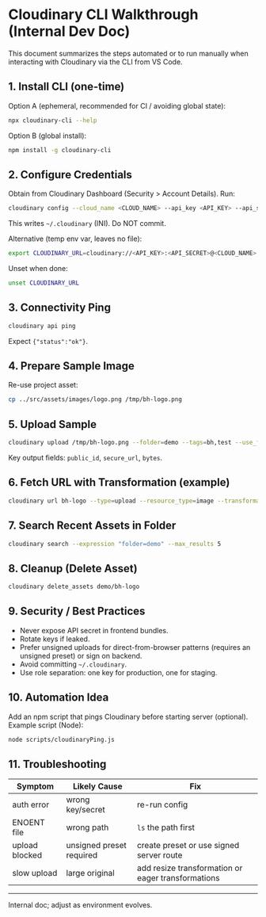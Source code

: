 # Cloudinary CLI Walkthrough (Internal Dev Doc)

This document summarizes the steps automated or to run manually when interacting with Cloudinary via the CLI from VS Code.

## 1. Install CLI (one-time)

Option A (ephemeral, recommended for CI / avoiding global state):

```bash
npx cloudinary-cli --help
```

Option B (global install):

```bash
npm install -g cloudinary-cli
```

## 2. Configure Credentials
Obtain from Cloudinary Dashboard (Security > Account Details).
Run:

```bash
cloudinary config --cloud_name <CLOUD_NAME> --api_key <API_KEY> --api_secret <API_SECRET>
```
This writes `~/.cloudinary` (INI). Do NOT commit.

Alternative (temp env var, leaves no file):

```bash
export CLOUDINARY_URL=cloudinary://<API_KEY>:<API_SECRET>@<CLOUD_NAME>
```

Unset when done:

```bash
unset CLOUDINARY_URL
```

## 3. Connectivity Ping
```bash
cloudinary api ping
```
Expect `{"status":"ok"}`.

## 4. Prepare Sample Image
Re-use project asset:
```bash
cp ../src/assets/images/logo.png /tmp/bh-logo.png
```

## 5. Upload Sample
```bash
cloudinary upload /tmp/bh-logo.png --folder=demo --tags=bh,test --use_filename=true --unique_filename=false
```
Key output fields: `public_id`, `secure_url`, `bytes`.

## 6. Fetch URL with Transformation (example)
```bash
cloudinary url bh-logo --type=upload --resource_type=image --transformation "w_400,c_fill"
```

## 7. Search Recent Assets in Folder
```bash
cloudinary search --expression "folder=demo" --max_results 5
```

## 8. Cleanup (Delete Asset)
```bash
cloudinary delete_assets demo/bh-logo
```

## 9. Security / Best Practices

- Never expose API secret in frontend bundles.
- Rotate keys if leaked.
- Prefer unsigned uploads for direct-from-browser patterns (requires an unsigned preset) or sign on backend.
- Avoid committing `~/.cloudinary`.
- Use role separation: one key for production, one for staging.

## 10. Automation Idea

Add an npm script that pings Cloudinary before starting server (optional). Example script (Node):

```bash
node scripts/cloudinaryPing.js
```

## 11. Troubleshooting

| Symptom | Likely Cause | Fix |
|---------|--------------|-----|
| auth error | wrong key/secret | re-run config |
| ENOENT file | wrong path | `ls` the path first |
| upload blocked | unsigned preset required | create preset or use signed server route |
| slow upload | large original | add resize transformation or eager transformations |

---
Internal doc; adjust as environment evolves.
